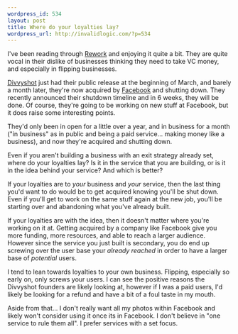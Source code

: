 ```yaml
--- 
wordpress_id: 534
layout: post
title: Where do your loyalties lay?
wordpress_url: http://invalidlogic.com/?p=534
---
```

I've been reading through <a href="http://www.amazon.com/gp/product/0307463745?ie=UTF8&tag=qgyennet-20&link_code=as3&camp=211189&creative=373489&creativeASIN=0307463745">Rework</a> and enjoying it quite a bit.  They are quite vocal in their dislike of businesses thinking they need to take VC money, and especially in flipping businesses.

<a href="http://divvyshot.com/">Divvyshot</a> just had their public release at the beginning of March, and barely a month later, they're now acquired by <a href="http://www.facebook.com/">Facebook</a> and shutting down.  They recently announced their shutdown timeline and in 6 weeks, they will be done.  Of course, they're going to be working on new stuff at Facebook, but it does raise some interesting points.

They'd only been in open for a little over a year, and in business for a month ("in business" as in public and being a paid service...  making money like a business), and now they're acquired and shutting down.

Even if you aren't building a business with an exit strategy already set, where do your loyalties lay?  Is it in the service that you are building, or is it in the idea behind your service?  And which is better?

If your loyalties are to <em>your</em> business and <em>your</em> service, then the last thing you'd want to do would be to get acquired knowing you'll be shut down.  Even if you'll get to work on the same stuff again at the new job, you'll be starting over and abandoning what you've already built.

If your loyalties are with the idea, then it doesn't matter where you're working on it at.  Getting acquired by a company like Facebook give you more funding, more resources, and able to reach a larger audience.  However since the service you just built is secondary, you do end up screwing over the user base your <em>already reached</em> in order to have a larger base of <em>potential</em> users.

I tend to lean towards loyalties to your own business.  Flipping, especially so early on, only screws your users.  I can see the positive reasons the Divvyshot founders are likely looking at, however if I was a paid users, I'd likely be looking for a refund and have a bit of a foul taste in my mouth.

Aside from that... I don't really want all my photos within Facebook and likely won't consider using it once its in Facebook.  I don't believe in "one service to rule them all".  I prefer services with a set focus.
